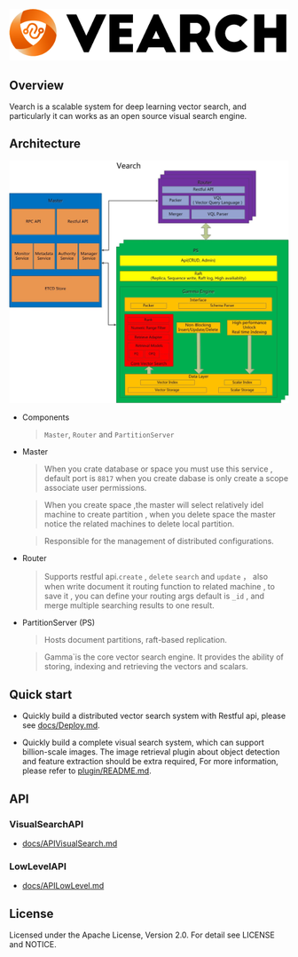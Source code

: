 <div align="center">
  <img src="docs/img/vearch_logo.png">
</div>


## Overview 
Vearch is a scalable system for deep learning vector search, and particularly it can works as an open source visual search engine.

## Architecture

![arc](docs/img/VearchArch.jpg)

* Components

  > `Master`, `Router` and `PartitionServer` 

* Master 

  > When you crate database or space you must use this service , default port is `8817` when you create dabase is only create a scope associate user permissions.

  > When you create space ,the master will select relatively idel machine to create partition , when you delete space the master notice the related machines to delete local partition.

  > Responsible for the management of distributed configurations.
* Router

  > Supports restful api.`create`  , `delete`  `search` and `update` ， also when write document it routing function to related machine , to save it , you can define your routing args default is `_id` , and merge multiple searching results to one result.

* PartitionServer (PS)

  > Hosts document partitions, raft-based replication.

  > Gamma`is the core vector search engine. It provides the ability of storing, indexing and retrieving the vectors and scalars.


## Quick start

* Quickly build a distributed vector search system with Restful api, please see [docs/Deploy.md](docs/Deploy.md).


* Quickly build a complete visual search system, which can support billion-scale images. The image retrieval plugin about object detection and feature extraction should be extra required, For more information, please refer to [plugin/README.md](plugin/README.md).

## API

### VisualSearchAPI
* [docs/APIVisualSearch.md](docs/APIVisualSearch.md)

### LowLevelAPI
* [docs/APILowLevel.md](docs/APILowLevel.md)

## License
Licensed under the Apache License, Version 2.0. For detail see LICENSE and NOTICE.
